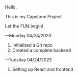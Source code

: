 Hello,

This is my Capstone Project

Let the FUN begin!

--Monday 04/24/2023
1. Initialized a Git repo
2. Created a complete backend

--Tuesday 04/24/2023
1. Setting up React and frontend
